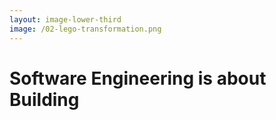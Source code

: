 ```yaml
---
layout: image-lower-third
image: /02-lego-transformation.png
---
```


# Software Engineering is about Building

<!--

**Speaker Notes:**
Main message: Programming has transformed from manual piece-by-piece work to natural language instruction of intelligent systems

- Professional Lego
- natural languages as interface
- Dramatic transformation

*Transition: But this raises a fundamental question.*

...

**Reader Notes:**

I used to explain programming to my daughter as "professional Lego building" where you place every piece yourself. Now I tell her it's like explaining to the computer in German what you want to build, and it builds it like a Lego robot. This transformation has been that dramatic - we've moved from manual, methodical construction to intelligent automation that understands intent and context. This raises the fundamental question of how AI systems became so capable at understanding what we want – or actually *guess* what we want.

-->
